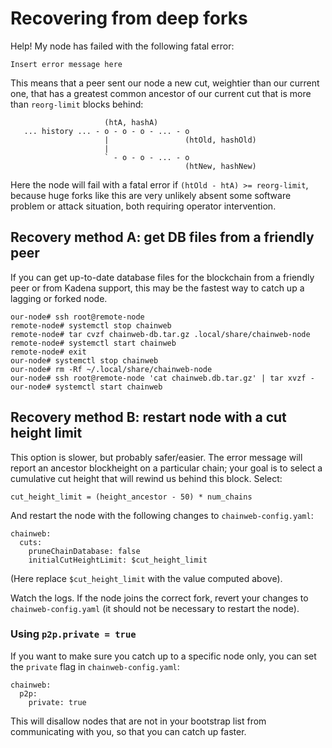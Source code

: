 # Recovering from deep forks

Help! My node has failed with the following fatal error:

```
Insert error message here
```

This means that a peer sent our node a new cut, weightier than our current one,
that has a greatest common ancestor of our current cut that is more than
`reorg-limit` blocks behind:


```
                     (htA, hashA)
   ... history ... - o - o - o - ... - o
                     |                 (htOld, hashOld)
                     |
                     ` - o - o - ... - o
                                       (htNew, hashNew)
```

Here the node will fail with a fatal error if `(htOld - htA) >= reorg-limit`,
because huge forks like this are very unlikely absent some software problem or
attack situation, both requiring operator intervention.

## Recovery method A: get DB files from a friendly peer

If you can get up-to-date database files for the blockchain from a friendly
peer or from Kadena support, this may be the fastest way to catch up a lagging
or forked node.

```
our-node# ssh root@remote-node
remote-node# systemctl stop chainweb
remote-node# tar cvzf chainweb-db.tar.gz .local/share/chainweb-node
remote-node# systemctl start chainweb
remote-node# exit
our-node# systemctl stop chainweb
our-node# rm -Rf ~/.local/share/chainweb-node
our-node# ssh root@remote-node 'cat chainweb.db.tar.gz' | tar xvzf -
our-node# systemctl start chainweb
```

## Recovery method B: restart node with a cut height limit

This option is slower, but probably safer/easier. The error message will report
an ancestor blockheight on a particular chain; your goal is to select a
cumulative cut height that will rewind us behind this block. Select:

```
cut_height_limit = (height_ancestor - 50) * num_chains
```

And restart the node with the following changes to `chainweb-config.yaml`:

```
chainweb:
  cuts:
    pruneChainDatabase: false
    initialCutHeightLimit: $cut_height_limit
```

(Here replace `$cut_height_limit` with the value computed above).

Watch the logs. If the node joins the correct fork, revert your changes to
`chainweb-config.yaml` (it should not be necessary to restart the node).


### Using `p2p.private = true`

If you want to make sure you catch up to a specific node only, you can set the
`private` flag in `chainweb-config.yaml`:

```
chainweb:
  p2p:
    private: true
```

This will disallow nodes that are not in your bootstrap list from communicating
with you, so that you can catch up faster.
